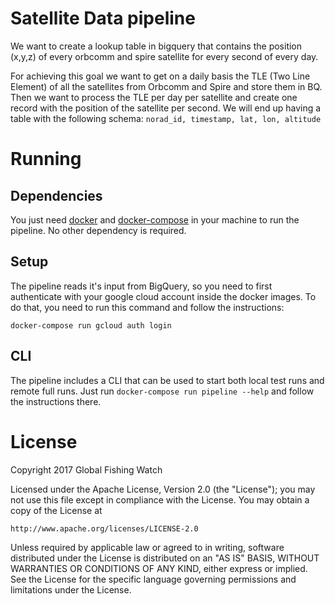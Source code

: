# Satellite Data pipeline

We want to create a lookup table in bigquery that contains the position (x,y,z) of every orbcomm and spire satellite for every second of every day.

For achieving this goal we want to get on a daily basis the TLE (Two Line Element) of all the satellites from Orbcomm and Spire and store them in BQ. Then we want to process the TLE per day per satellite and create one record with the position of the satellite per second. We will end up having a table with the following schema:
`norad_id, timestamp, lat, lon, altitude`

# Running

## Dependencies

You just need [docker](https://www.docker.com/) and
[docker-compose](https://docs.docker.com/compose/) in your machine to run the
pipeline. No other dependency is required.

## Setup

The pipeline reads it's input from BigQuery, so you need to first authenticate
with your google cloud account inside the docker images. To do that, you need
to run this command and follow the instructions:

```
docker-compose run gcloud auth login
```

## CLI

The pipeline includes a CLI that can be used to start both local test runs and
remote full runs. Just run `docker-compose run pipeline --help` and follow the
instructions there.

# License

Copyright 2017 Global Fishing Watch

Licensed under the Apache License, Version 2.0 (the "License");
you may not use this file except in compliance with the License.
You may obtain a copy of the License at

    http://www.apache.org/licenses/LICENSE-2.0

Unless required by applicable law or agreed to in writing, software
distributed under the License is distributed on an "AS IS" BASIS,
WITHOUT WARRANTIES OR CONDITIONS OF ANY KIND, either express or implied.
See the License for the specific language governing permissions and
limitations under the License.
